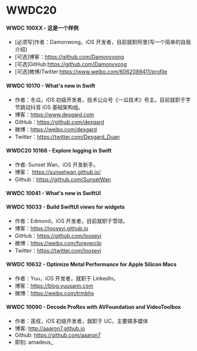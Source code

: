# WWDC20

#### WWDC 100XX - 这是一个样例
- [必须写]作者：Damonwong，iOS 开发者，目前就职阿里(写一个简单的自我介绍)
- [可选]博客：https://github.com/Damonvvong
- [可选]GitHub:https://github.com/Damonvvong
- [可选]微博/Twitter:https://www.weibo.com/6062089411/profile

#### WWDC 10170 - What's new in Swift
- 作者：冬瓜，iOS 初级开发者，技术公众号《一瓜技术》号主，目前就职于字节跳动抖音 iOS 基础架构组。
- 博客：https://www.desgard.com
- GitHub：https://github.com/desgard
- 微博：https://weibo.com/desgard
- Twitter：https://twitter.com/Desgard_Duan
 
#### WWDC20 10168 - Explore logging in Swift
- 作者: Sunset Wan，iOS 开发新手。
- 博客： https://sunsetwan.github.io/
- Github：https://github.com/SunsetWan

#### WWDC 10041 - What's new in SwiftUI
#### WWDC 10033 - Build SwiftUI views for widgets
- 作者：Edmond，iOS 开发者，目前就职于雪球。
- 博客：https://looseyi.github.io
- GitHub：https://github.com/looseyi
- 微博：https://weibo.com/foreverclp
- Twitter：https://twitter.com/looseyi

#### WWDC 10632 - Optimize Metal Performance for Apple Silicon Macs
- 作者：Yuu，iOS 开发者，就职于 LinkedIn。
- 博客：https://blog.yuusann.com
- 微博：https://weibo.com/trmbhs

#### WWDC 10090 - Decode ProRes with AVFoundation and VideoToolbox
- 作者：莲叔，iOS 初级开发者，就职于 UC，主要搞多媒体
- 博客: http://aaaron7.github.io
- Github: https://github.com/aaaron7
- 即刻: amadeus_
